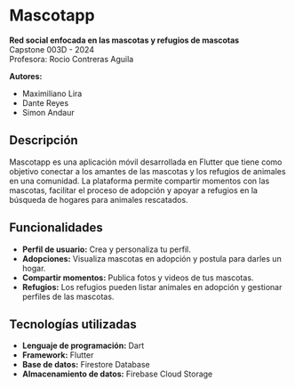 # Mascotapp

**Red social enfocada en las mascotas y refugios de mascotas**  
Capstone 003D - 2024  
Profesora: Rocio Contreras Aguila  

**Autores:**  
- Maximiliano Lira  
- Dante Reyes  
- Simon Andaur  

## Descripción

Mascotapp es una aplicación móvil desarrollada en Flutter que tiene como objetivo conectar a los amantes de las mascotas y los refugios de animales en una comunidad. La plataforma permite compartir momentos con las mascotas, facilitar el proceso de adopción y apoyar a refugios en la búsqueda de hogares para animales rescatados.

## Funcionalidades

- **Perfil de usuario:** Crea y personaliza tu perfil.
- **Adopciones:** Visualiza mascotas en adopción y postula para darles un hogar.
- **Compartir momentos:** Publica fotos y videos de tus mascotas.
- **Refugios:** Los refugios pueden listar animales en adopción y gestionar perfiles de las mascotas.

## Tecnologías utilizadas

- **Lenguaje de programación:** Dart
- **Framework:** Flutter
- **Base de datos:** Firestore Database
- **Almacenamiento de datos:** Firebase Cloud Storage

